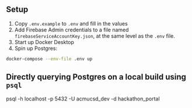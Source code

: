 ## Setup

1. Copy `.env.example` to `.env` and fill in the values
2. Add Firebase Admin credentials to a file named `firebaseServiceAccountKey.json`, at the same level as the `.env` file.
3. Start up Docker Desktop
4. Spin up Postgres:

```bash
docker-compose --env-file .env up
```

## Directly querying Postgres on a local build using `psql`

psql -h localhost -p 5432 -U acmucsd_dev -d hackathon_portal
